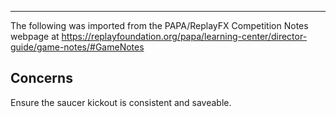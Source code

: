 ***
The following was imported from the PAPA/ReplayFX Competition Notes webpage at https://replayfoundation.org/papa/learning-center/director-guide/game-notes/#GameNotes

## Concerns
            
Ensure the saucer kickout is consistent and saveable.